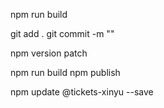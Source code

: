 npm run build

git add .
git commit -m ""

npm version patch

npm run build
npm publish

npm update @tickets-xinyu --save
